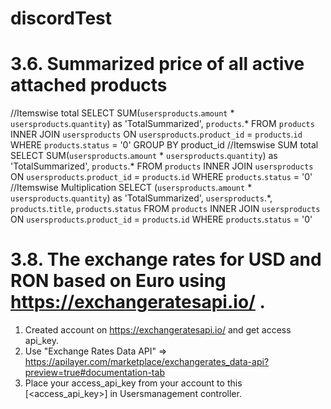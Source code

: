 # discordTest

# 3.6. Summarized price of all active attached products

//Itemswise total
SELECT SUM(`usersproducts`.`amount` * `usersproducts`.`quantity`) as 'TotalSummarized', `products`.* FROM `products` INNER JOIN `usersproducts` ON `usersproducts`.`product_id` = `products`.`id` WHERE `products`.`status` = '0' GROUP BY product_id
//Itemswise SUM total
SELECT SUM(`usersproducts`.`amount` * `usersproducts`.`quantity`) as 'TotalSummarized', `products`.* FROM `products` INNER JOIN `usersproducts` ON `usersproducts`.`product_id` = `products`.`id` WHERE `products`.`status` = '0'
//Itemswise Multiplication
SELECT (`usersproducts`.`amount` * `usersproducts`.`quantity`) as 'TotalSummarized', `usersproducts`.*, `products`.`title`, `products`.`status` FROM `products` INNER JOIN `usersproducts` ON `usersproducts`.`product_id` = `products`.`id` WHERE `products`.`status` = '0' 


# 3.8. The exchange rates for USD and RON based on Euro using https://exchangeratesapi.io/ . 
1) Created account on https://exchangeratesapi.io/ and get access api_key.
2) Use "Exchange Rates Data API" => https://apilayer.com/marketplace/exchangerates_data-api?preview=true#documentation-tab
3) Place your access_api_key from your account to this [<access_api_key>] in Usersmanagement controller.